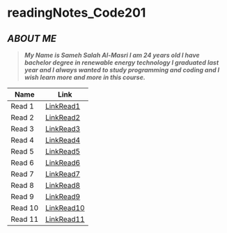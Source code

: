 # readingNotes_Code201
## ***ABOUT ME***
> ***My Name is Sameh Salah Al-Masri I am 24 years old I have bachelor degree in renewable energy technology I graduated last year and I always wanted to study programming and coding and I wish learn more and more in this course.***

Name | Link
------------ | -------------
Read 1 | [LinkRead1](https://samehmasri.github.io/readingNotes_Code201/read1)
Read 2 | [LinkRead2](https://samehmasri.github.io/readingNotes_Code201/read2)
Read 3 | [LinkRead3](https://samehmasri.github.io/readingNotes_Code201/read3)
Read 4 | [LinkRead4](https://samehmasri.github.io/readingNotes_Code201/read4)
Read 5 | [LinkRead5](https://samehmasri.github.io/readingNotes_Code201/read5)
Read 6 | [LinkRead6](https://samehmasri.github.io/readingNotes_Code201/read6)
Read 7 | [LinkRead7](https://samehmasri.github.io/readingNotes_Code201/read7)
Read 8 | [LinkRead8](https://samehmasri.github.io/readingNotes_Code201/read8)
Read 9 | [LinkRead9](https://samehmasri.github.io/readingNotes_Code201/read9)
Read 10 | [LinkRead10](https://samehmasri.github.io/readingNotes_Code201/read10)
Read 11 | [LinkRead11](https://samehmasri.github.io/readingNotes_Code201/read11)